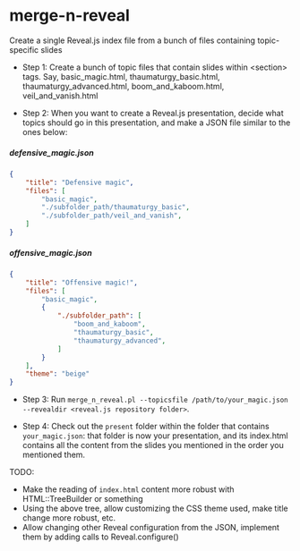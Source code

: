 # merge-n-reveal
Create a single Reveal.js index file from a bunch of files containing topic-specific slides

* Step 1: Create a bunch of topic files that contain slides within \<section\> tags. Say, basic\_magic.html, thaumaturgy\_basic.html, thaumaturgy\_advanced.html, boom\_and\_kaboom.html, veil\_and\_vanish.html

* Step 2: When you want to create a Reveal.js presentation, decide what topics should go in this presentation, and make a JSON file similar to the ones below: 

#####  defensive\_magic.json
```json
{
    "title": "Defensive magic",
    "files": [
        "basic_magic",
        "./subfolder_path/thaumaturgy_basic",
        "./subfolder_path/veil_and_vanish",
    ]
}
```

#####  offensive\_magic.json
```json
{
    "title": "Offensive magic!",
    "files": [
        "basic_magic",
        {
            "./subfolder_path": [
                "boom_and_kaboom",
                "thaumaturgy_basic",
                "thaumaturgy_advanced",
            ]
        }
    ],
    "theme": "beige"
}
```

* Step 3: Run `merge_n_reveal.pl --topicsfile /path/to/your_magic.json --revealdir <reveal.js repository folder>`.

* Step 4: Check out the `present` folder within the folder that contains `your_magic.json`: that folder is now your presentation, and its index.html contains all the content from the slides you mentioned in the order you mentioned them.

TODO:

* Make the reading of `index.html` content more robust with HTML::TreeBuilder or something
* Using the above tree, allow customizing the CSS theme used, make title change more robust, etc.
* Allow changing other Reveal configuration from the JSON, implement them by adding calls to Reveal.configure() 

